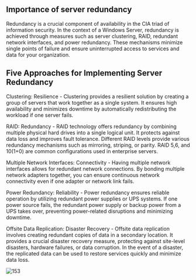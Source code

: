 ## Importance of server redundancy

Redundancy is a crucial component of availability in the CIA triad of information security. In the context of a Windows Server, redundancy is achieved through measures such as server clustering, RAID, redundant network interfaces, and power redundancy. These mechanisms minimize single points of failure and ensure uninterrupted access to services and data for your organization.

## Five Approaches for Implementing Server Redundancy
Clustering: Resilience - Clustering provides a resilient solution by creating a group of servers that work together as a single system. It ensures high availability and minimizes downtime by automatically redistributing the workload if one server fails.

RAID: Redundancy - RAID technology offers redundancy by combining multiple physical hard drives into a single logical unit. It protects against data loss and improves fault tolerance. Different RAID levels provide various redundancy mechanisms such as mirroring, striping, or parity. RAID 5,6, and 10(1+0) are common configurations used in enterprise servers.

Multiple Network Interfaces: Connectivity - Having multiple network interfaces allows for redundant network connections. By bonding multiple network adapters together, you can ensure continuous network connectivity even if one adapter or network link fails.

Power Redundancy: Reliability - Power redundancy ensures reliable operation by utilizing redundant power supplies or UPS systems. If one power source fails, the redundant power supply or backup power from a UPS takes over, preventing power-related disruptions and minimizing downtime.

Offsite Data Replication: Disaster Recovery - Offsite data replication involves creating redundant copies of data in a secondary location. It provides a crucial disaster recovery measure, protecting against site-level disasters, hardware failures, or data corruption. In the event of a disaster, the replicated data can be used to restore services quickly and minimize data loss.


![153](/153.jpeg)

